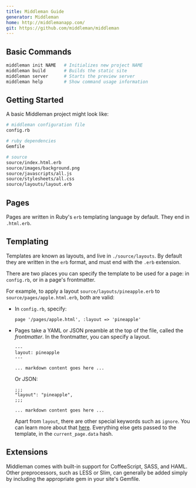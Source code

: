 ```yaml
---
title: Middleman Guide
generator: Middleman
home: http://middlemanapp.com/
git: https://github.com/middleman/middleman
---
```


## Basic Commands

```sh
middleman init NAME   # Initializes new project NAME
middleman build       # Builds the static site
middleman server      # Starts the preview server
middleman help        # Show command usage information
```

## Getting Started

A basic Middleman project might look like:

```sh
# middleman configuration file
config.rb

# ruby dependencies
Gemfile

# source
source/index.html.erb
source/images/background.png
source/javascripts/all.js
source/stylesheets/all.css
source/layouts/layout.erb
```

## Pages

Pages are written in Ruby's `erb` templating language by default. They end in `.html.erb`.

## Templating

Templates are known as layouts, and live in `./source/layouts`. By default they are written in the `erb` format, and must end with the `.erb` extension.

There are two places you can specify the template to be used for a page: in `config.rb`, or in a page's frontmatter.

For example, to apply a layout `source/layouts/pineapple.erb` to `source/pages/apple.html.erb`, both are valid:

  - In `config.rb`, specify:

        page '/pages/apple.html', :layout => 'pineapple'

  - Pages take a YAML or JSON preamble at the top of the file, called the _frontmatter_. In the frontmatter, you can specify a layout.

        ---
        layout: pineapple
        ---

        ... markdown content goes here ...

    Or JSON:

        ;;;
        "layout": "pineapple",
        ;;;

        ... markdown content goes here ...

    Apart from `layout`, there are other special keywords such as `ignore`. You can learn more about that [here](http://middlemanapp.com/basics/frontmatter/). Everything else gets passed to the template, in the `current_page.data` hash.

## Extensions

Middleman comes with built-in support for CoffeeScript, SASS, and HAML. Other preprocessors, such as LESS or Slim, can generally be added simply by including the appropriate gem in your site's Gemfile.